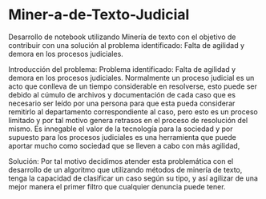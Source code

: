 # Miner-a-de-Texto-Judicial
Desarrollo de notebook utilizando Minería de texto con el objetivo de contribuir con una solución al problema identificado:  Falta de agilidad y demora en los procesos judiciales. 

Introducción del problema:
Problema identificado: Falta de agilidad y demora en los procesos judiciales.
Normalmente un proceso judicial es un acto que conlleva de un tiempo considerable en resolverse, esto puede ser debido al cúmulo de archivos y documentación de cada caso que es necesario ser leído por una persona para que esta pueda considerar remitirlo al departamento correspondiente al caso, pero esto es un proceso limitado y por tal motivo genera retrasos en el proceso de resolución del mismo. Es innegable el valor de la tecnología para la sociedad y por supuesto para los procesos judiciales es una herramienta que puede aportar mucho como sociedad que se lleven a cabo con más agilidad,

Solución: Por tal motivo decidimos atender esta problemática con el desarrollo de un algoritmo que utilizando métodos de minería de texto, tenga la capacidad de clasificar un caso según su tipo, y así agilizar de una mejor manera el primer filtro que cualquier denuncia puede tener.
